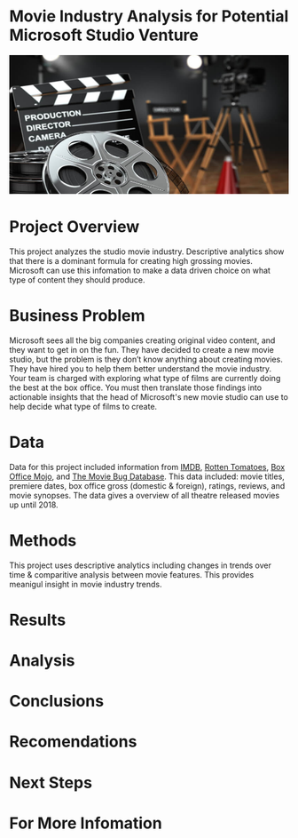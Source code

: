 # Movie Industry Analysis for Potential Microsoft Studio Venture 

<p align="center">
  <img width="850" height="250" src="/Movie2.jpg">
</p>
 
 [](/Movie.jpg)

# Project Overview    
This project analyzes the studio movie industry. Descriptive analytics show that there is a dominant formula for creating high grossing movies. Microsoft can use this infomation to make a data driven choice on what type of content they should produce. 

# Business Problem
Microsoft sees all the big companies creating original video content, and they want to get in on the fun. They have decided to create a new movie studio, but the problem is they don’t know anything about creating movies. They have hired you to help them better understand the movie industry. Your team is charged with exploring what type of films are currently doing the best at the box office. You must then translate those findings into actionable insights that the head of Microsoft's new movie studio can use to help decide what type of films to create.

# Data  
Data for this project included information from [IMDB](www.imdb.com), [Rotten Tomatoes](https://www.rottentomatoes.com/), [Box Office Mojo](https://www.boxofficemojo.com/), and [The Movie Bug Database](https://www.themoviedb.org/). This data included: movie titles, premiere dates, box office gross (domestic & foreign), ratings, reviews, and movie synopses. The data gives a overview of all theatre released movies up until 2018. 

# Methods 
This project uses descriptive analytics including changes in trends over time & comparitive analysis between movie features. This provides meanigul insight in movie industry trends. 

# Results  


# Analysis  



# Conclusions 

# Recomendations 

# Next Steps 

# For More Infomation 

 
